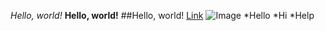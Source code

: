 *Hello, world!*
**Hello, world!**
##Hello, world!
[Link](http://ucsd.edu)
![Image](https://www.dreamstime.com/stock-image-red-apple-leaf-slice-white-background-image29914331)
*Hello
*Hi
*Help
